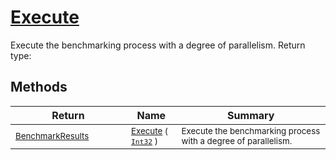 # [Execute](./VerifierBenchmark-100663385.md)

Execute the benchmarking process with a degree of parallelism.
Return type:
## Methods

| Return | Name | Summary | 
| --- | --- | --- | 
| <sub>[BenchmarkResults](./../BenchmarkResults.md)</sub><img width=200/>| <sub>[Execute](./VerifierBenchmark-100663385.md) ( [`Int32`](https://docs.microsoft.com/en-us/dotnet/api/System.Int32) )</sub>| <sub>Execute the benchmarking process with a degree of parallelism.</sub><img width=200/>| <br>


